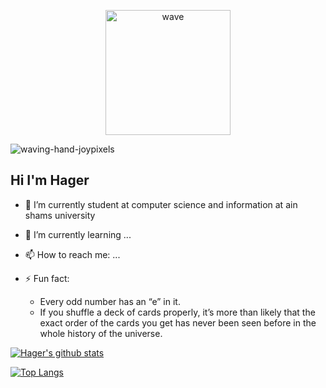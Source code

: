<p align="center">
  <img width="200" src="[[http://material-bread.org/logo-shadow.svg](https://tenor.com/view/waving-hand-joypixels-hi-hello-hey-there-gif-17554626)](https://user-images.githubusercontent.com/92521186/176456883-3d9ad7a5-caaf-4b06-beeb-8e461401efcb.gif)" alt="wave">
</p>

![waving-hand-joypixels](https://user-images.githubusercontent.com/92521186/176456883-3d9ad7a5-caaf-4b06-beeb-8e461401efcb.gif)

<h2> Hi I'm Hager </h2>

                                                                        
- 🔭 I’m currently student at computer science and information at ain shams university
- 🌱 I’m currently learning ...

- 📫 How to reach me: ...

- ⚡ Fun fact: 
  - Every odd number has an “e” in it.
  - If you shuffle a deck of cards properly, it’s more than likely that the exact order of the cards you get has never been seen before in the whole history of the universe.


[![Hager's github stats](https://github-readme-stats.vercel.app/api?username=hagerkhaledabdelmonem&count_private=true&show_icons=true&theme=radical&hide_rank=false)](https://github.com/hagerkhaledabdelmonem/github-readme-stats)

[![Top Langs](https://github-readme-stats.vercel.app/api/top-langs/?username=hagerkhaledabdelmonem)](https://github.com/hagerkhaledabdelmonem/github-readme-stats)

